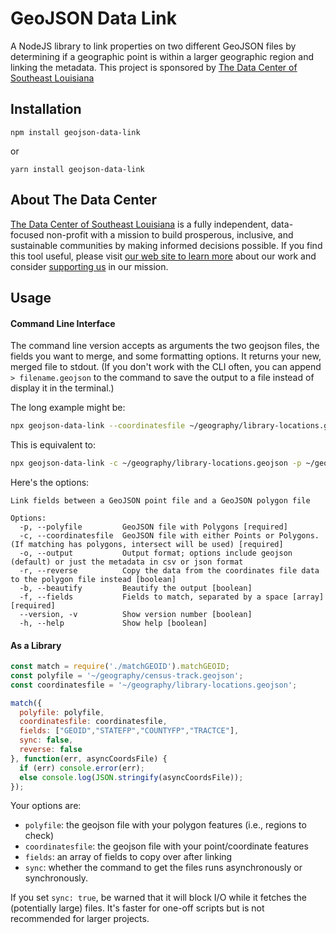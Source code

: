 # GeoJSON Data Link
A NodeJS library to link properties on two different GeoJSON files by determining if a geographic point is within a larger geographic region and linking the metadata. This project is sponsored by [The Data Center of Southeast Louisiana](https://www.datacenterresearch.org)

## Installation

`npm install geojson-data-link`

or

`yarn install geojson-data-link`

## About The Data Center
[The Data Center of Southeast Louisiana](https://www.datacenterresearch.org) is a fully independent, data-focused non-profit with a mission to build prosperous, inclusive, and sustainable communities by making informed decisions possible. If you find this tool useful, please visit [our web site to learn more](https://www.datacenterresearch.org) about our work and consider [supporting us](https://www.datacenterresearch.org/support-us) in our mission.

## Usage

#### Command Line Interface
The command line version accepts as arguments the two geojson files, the fields you want to merge, and some formatting options. It returns your new, merged file to stdout. (If you don't work with the CLI often, you can append `> filename.geojson` to the command to save the output to a file instead of display it in the terminal.)

The long example might be:

```bash
npx geojson-data-link --coordinatesfile ~/geography/library-locations.geojson --polyfile ~/geography/census-tracts.geojson --fields GEOID STATEFP > ~/geography/libraries-with-new-data.geojson
```

This is equivalent to:

```bash
npx geojson-data-link -c ~/geography/library-locations.geojson -p ~/geography/census-tracts.geojson -f GEOID STATEFP > ~/geography/libraries-with-new-data.geojson
```

Here's the options:
```
Link fields between a GeoJSON point file and a GeoJSON polygon file

Options:
  -p, --polyfile         GeoJSON file with Polygons [required]
  -c, --coordinatesfile  GeoJSON file with either Points or Polygons. (If matching has polygons, intersect will be used) [required]
  -o, --output           Output format; options include geojson (default) or just the metadata in csv or json format
  -r, --reverse          Copy the data from the coordinates file data to the polygon file instead [boolean]
  -b, --beautify         Beautify the output [boolean]
  -f, --fields           Fields to match, separated by a space [array] [required]
  --version, -v          Show version number [boolean]
  -h, --help             Show help [boolean]

```

#### As a Library

```javascript
const match = require('./matchGEOID').matchGEOID;
const polyfile = '~/geography/census-track.geojson';
const coordinatesfile = '~/geography/library-locations.geojson';

match({
  polyfile: polyfile,
  coordinatesfile: coordinatesfile,
  fields: ["GEOID","STATEFP","COUNTYFP","TRACTCE"],
  sync: false,
  reverse: false
}, function(err, asyncCoordsFile) {
  if (err) console.error(err);
  else console.log(JSON.stringify(asyncCoordsFile));
});

```
Your options are:

- `polyfile`: the geojson file with your polygon features (i.e., regions to check)
- `coordinatesfile`: the geojson file with your point/coordinate features
- `fields`: an array of fields to copy over after linking
- `sync`: whether the command to get the files runs asynchronously or synchronously.

If you set `sync: true`, be warned that it will block I/O while it fetches the (potentially large) files. It's faster for one-off scripts but is not recommended for larger projects.
